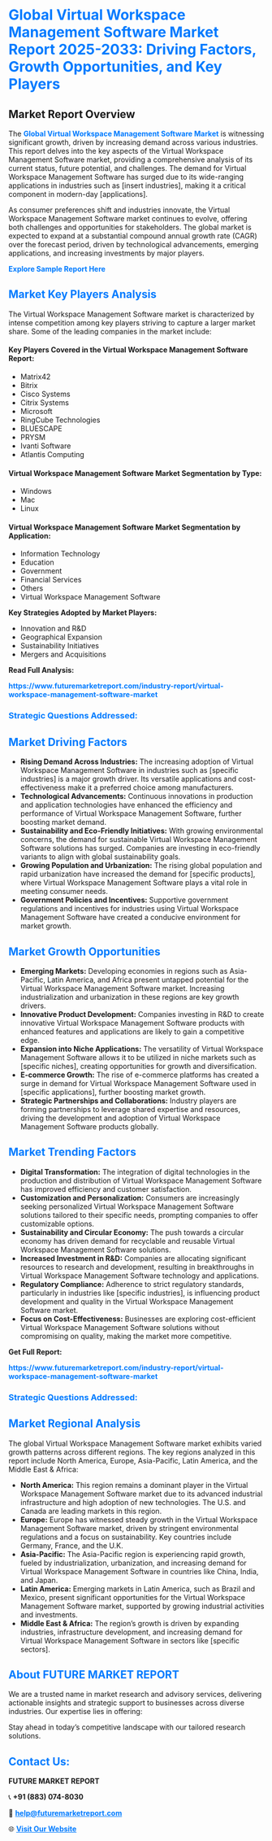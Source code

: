 <h1 style="color: #007BFF;">Global Virtual Workspace Management Software Market Report 2025-2033: Driving Factors, Growth Opportunities, and Key Players</h1>

<section id="overview">
<h2>Market Report Overview</h2>
<p>The <a href="https://www.futuremarketreport.com/industry-report/virtual-workspace-management-software-market" style="color: #007BFF; text-decoration: none;"><strong>Global Virtual Workspace Management Software Market</strong></a> is witnessing significant growth, driven by increasing demand across various industries. This report delves into the key aspects of the Virtual Workspace Management Software market, providing a comprehensive analysis of its current status, future potential, and challenges. The demand for Virtual Workspace Management Software has surged due to its wide-ranging applications in industries such as [insert industries], making it a critical component in modern-day [applications].</p>
<p>As consumer preferences shift and industries innovate, the Virtual Workspace Management Software market continues to evolve, offering both challenges and opportunities for stakeholders. The global market is expected to expand at a substantial compound annual growth rate (CAGR) over the forecast period, driven by technological advancements, emerging applications, and increasing investments by major players.</p>
</section>

<section id="overview">
<p><a href="https://www.futuremarketreport.com/request-sample/reportId=111175" style="color: #007BFF; text-decoration: none;"><strong>Explore Sample Report Here</strong></a></p>
</section>

<section id="key-players">
<h2 style="color: #007BFF;">Market Key Players Analysis</h2>
<p>The Virtual Workspace Management Software market is characterized by intense competition among key players striving to capture a larger market share. Some of the leading companies in the market include:</p>
<h4>Key Players Covered in the Virtual Workspace Management Software Report:</h4>
<ul><li>Matrix42</li><li>Bitrix</li><li>Cisco Systems</li><li>Citrix Systems</li><li>Microsoft</li><li>RingCube Technologies</li><li>BLUESCAPE</li><li>PRYSM</li><li>Ivanti Software</li><li>Atlantis Computing</li></ul>
<h4>Virtual Workspace Management Software Market Segmentation by Type:</h4>
<ul><li>Windows</li><li>Mac</li><li>Linux</li></ul>

<h4>Virtual Workspace Management Software Market Segmentation by Application:</h4>
<ul><li>Information Technology</li><li>Education</li><li>Government</li><li>Financial Services</li><li>Others</li><li>Virtual Workspace Management Software</li></ul>
<p><strong>Key Strategies Adopted by Market Players:</strong></p>
<ul>
<li>Innovation and R&D</li>
<li>Geographical Expansion</li>
<li>Sustainability Initiatives</li>
<li>Mergers and Acquisitions</li>
</ul>
</section>

<section>
<p><strong>Read Full Analysis: </strong></p><a href="https://www.futuremarketreport.com/industry-report/virtual-workspace-management-software-market" style="color: #007BFF; text-decoration: none;"><strong>https://www.futuremarketreport.com/industry-report/virtual-workspace-management-software-market</strong></a>
<h3 style="color: #007BFF;">Strategic Questions Addressed:</h3>
</section>

<section id="driving-factors">
<h2 style="color: #007BFF;">Market Driving Factors</h2>
<ul>
<li><strong>Rising Demand Across Industries:</strong> The increasing adoption of Virtual Workspace Management Software in industries such as [specific industries] is a major growth driver. Its versatile applications and cost-effectiveness make it a preferred choice among manufacturers.</li>
<li><strong>Technological Advancements:</strong> Continuous innovations in production and application technologies have enhanced the efficiency and performance of Virtual Workspace Management Software, further boosting market demand.</li>
<li><strong>Sustainability and Eco-Friendly Initiatives:</strong> With growing environmental concerns, the demand for sustainable Virtual Workspace Management Software solutions has surged. Companies are investing in eco-friendly variants to align with global sustainability goals.</li>
<li><strong>Growing Population and Urbanization:</strong> The rising global population and rapid urbanization have increased the demand for [specific products], where Virtual Workspace Management Software plays a vital role in meeting consumer needs.</li>
<li><strong>Government Policies and Incentives:</strong> Supportive government regulations and incentives for industries using Virtual Workspace Management Software have created a conducive environment for market growth.</li>
</ul>
</section>

<section id="growth-opportunities">
<h2 style="color: #007BFF;">Market Growth Opportunities</h2>
<ul>
<li><strong>Emerging Markets:</strong> Developing economies in regions such as Asia-Pacific, Latin America, and Africa present untapped potential for the Virtual Workspace Management Software market. Increasing industrialization and urbanization in these regions are key growth drivers.</li>
<li><strong>Innovative Product Development:</strong> Companies investing in R&D to create innovative Virtual Workspace Management Software products with enhanced features and applications are likely to gain a competitive edge.</li>
<li><strong>Expansion into Niche Applications:</strong> The versatility of Virtual Workspace Management Software allows it to be utilized in niche markets such as [specific niches], creating opportunities for growth and diversification.</li>
<li><strong>E-commerce Growth:</strong> The rise of e-commerce platforms has created a surge in demand for Virtual Workspace Management Software used in [specific applications], further boosting market growth.</li>
<li><strong>Strategic Partnerships and Collaborations:</strong> Industry players are forming partnerships to leverage shared expertise and resources, driving the development and adoption of Virtual Workspace Management Software products globally.</li>
</ul>
</section>

<section id="trending-factors">
<h2 style="color: #007BFF;">Market Trending Factors</h2>
<ul>
<li><strong>Digital Transformation:</strong> The integration of digital technologies in the production and distribution of Virtual Workspace Management Software has improved efficiency and customer satisfaction.</li>
<li><strong>Customization and Personalization:</strong> Consumers are increasingly seeking personalized Virtual Workspace Management Software solutions tailored to their specific needs, prompting companies to offer customizable options.</li>
<li><strong>Sustainability and Circular Economy:</strong> The push towards a circular economy has driven demand for recyclable and reusable Virtual Workspace Management Software solutions.</li>
<li><strong>Increased Investment in R&D:</strong> Companies are allocating significant resources to research and development, resulting in breakthroughs in Virtual Workspace Management Software technology and applications.</li>
<li><strong>Regulatory Compliance:</strong> Adherence to strict regulatory standards, particularly in industries like [specific industries], is influencing product development and quality in the Virtual Workspace Management Software market.</li>
<li><strong>Focus on Cost-Effectiveness:</strong> Businesses are exploring cost-efficient Virtual Workspace Management Software solutions without compromising on quality, making the market more competitive.</li>
</ul>
</section>

<section>
<p><strong>Get Full Report: </strong></p><a href="https://www.futuremarketreport.com/industry-report/virtual-workspace-management-software-market" style="color: #007BFF; text-decoration: none;"><strong>https://www.futuremarketreport.com/industry-report/virtual-workspace-management-software-market</strong></a>
<h3 style="color: #007BFF;">Strategic Questions Addressed:</h3>
</section>


<section id="regional-analysis">
<h2 style="color: #007BFF;">Market Regional Analysis</h2>
<p>The global Virtual Workspace Management Software market exhibits varied growth patterns across different regions. The key regions analyzed in this report include North America, Europe, Asia-Pacific, Latin America, and the Middle East & Africa:</p>
<ul>
<li><strong>North America:</strong> This region remains a dominant player in the Virtual Workspace Management Software market due to its advanced industrial infrastructure and high adoption of new technologies. The U.S. and Canada are leading markets in this region.</li>
<li><strong>Europe:</strong> Europe has witnessed steady growth in the Virtual Workspace Management Software market, driven by stringent environmental regulations and a focus on sustainability. Key countries include Germany, France, and the U.K.</li>
<li><strong>Asia-Pacific:</strong> The Asia-Pacific region is experiencing rapid growth, fueled by industrialization, urbanization, and increasing demand for Virtual Workspace Management Software in countries like China, India, and Japan.</li>
<li><strong>Latin America:</strong> Emerging markets in Latin America, such as Brazil and Mexico, present significant opportunities for the Virtual Workspace Management Software market, supported by growing industrial activities and investments.</li>
<li><strong>Middle East & Africa:</strong> The region’s growth is driven by expanding industries, infrastructure development, and increasing demand for Virtual Workspace Management Software in sectors like [specific sectors].</li>
</ul>
</section>

<footer>
<h2 style="color: #007BFF;">About FUTURE MARKET REPORT</h2>
<p>We are a trusted name in market research and advisory services, delivering actionable insights and strategic support to businesses across diverse industries. Our expertise lies in offering:</p>

<p>Stay ahead in today’s competitive landscape with our tailored research solutions.</p>

<h2 style="color: #007BFF;">Contact Us:</h2>
<p><strong>FUTURE MARKET REPORT</strong></p>
<p>📞 <strong>+91 (883) 074-8030</strong></p>
<p>📧 <strong><a href="mailto:help@futuremarketreport.com" style="color: #007BFF;">help@futuremarketreport.com</a></strong></p>
<p>🌐 <strong><a href="https://www.futuremarketreport.com/" style="color: #007BFF;">Visit Our Website</a></strong></p>
</footer>